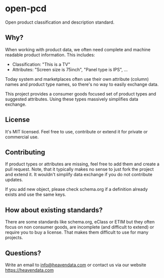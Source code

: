 # open-pcd

Open product classification and description standard.

## Why?

When working with product data, we often need complete and machine readable product information. This includes:

* Classification: "This is a TV"
* Attributes: "Screen size is 75inch", "Panel type is IPS", ...

Today system and marketplaces often use their own attribute (column) names and product type names, so there's no way to easily exchange data.

This project provides a consumer goods focused set of product types and suggested attributes. Using these types massively simplifies data exchange.

## License

It's MIT licensed. Feel free to use, contribute or extend it for private or commercial use.

## Contributing

If product types or attributes are missing, feel free to add them and create a pull request. Note, that it typically makes no sense
to just fork the project and extend it. It wouldn't simplify data exchange if you do not contribute updates.

If you add new object, please check schema.org if a definition already exists and use the same keys.

## How about existing standards?

There are some standards like schema.org, eClass or ETIM but they often focus on non consumer goods, are incomplete (and difficult to extend)
or require you to buy a license. That makes them difficult to use for many projects.

## Questions?

Write an email to info@heavendata.com or contact us via our website https://heavendata.com